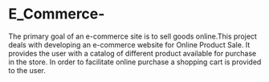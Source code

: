# E_Commerce-
The primary goal of an e-commerce site is to sell goods online.This project deals with developing an e-commerce website for Online Product Sale. It provides the user with a catalog of different product available for purchase in the store. In order to facilitate online purchase a shopping cart is provided to the user.

